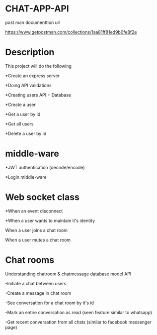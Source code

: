 # CHAT-APP-API
post man documenttion url

https://www.getpostman.com/collections/1aa81ff81ed9b0fe8f2e

# Description

This project will do the following


*Create an express server

*Doing API validations

*Creating users API + Database

*Create a user

*Get a user by id

*Get all users

*Delete a user by id

# middle-ware

*JWT authentication (decnde/encode)

*Login middle-ware

# Web socket class

*When an event disconnect

*When a user wants to maintain it's identity

When a user joins a chat room

When a user mutes a chat room

# Chat rooms

Understanding chatroom & chatmessage database model API

-Initiate a chat between users

-Create a message in chat room

-See conversation for a chat room by it's id

-Mark an entire conversation as read (seen feature similar to whatsapp)

-Get recent conversation from all chats (similar to facebook messenger page)

